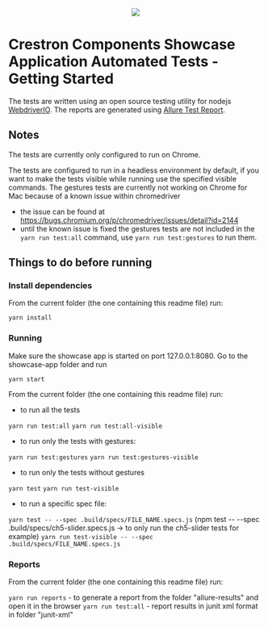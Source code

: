 <p align="center">
  <img src="https://kenticoprod.azureedge.net/kenticoblob/crestron/media/crestron/generalsiteimages/crestron-logo.png">
</p>
 
#  Crestron Components Showcase Application Automated Tests - Getting Started

The tests are written using an open source testing utility for nodejs [WebdriverIO](http://webdriver.io/).
The reports are generated using [Allure Test Report](http://allure.qatools.ru/).

## Notes

The tests are currently only configured to run on Chrome.

The tests are configured to run in a headless environment by default, if you want to make the tests visible while running use the specified visible commands.
The gestures tests are currently not working on Chrome for Mac because of a known issue within chromedriver

- the issue can be found at <https://bugs.chromium.org/p/chromedriver/issues/detail?id=2144>
- until the known issue is fixed the gestures tests are not included in the ```yarn run test:all``` command, use ```yarn run test:gestures``` to run them.

## Things to do before running

### Install dependencies

From the current folder (the one containing this readme file) run:

```yarn install```

### Running

Make sure the showcase app is started on port 127.0.0.1:8080. Go to the showcase-app folder and run

```yarn start```

From the current folder (the one containing this readme file) run:

- to run all the tests

```yarn run test:all```
```yarn run test:all-visible``` 


- to run only the tests with gestures:

```yarn run test:gestures```
```yarn run test:gestures-visible```

- to run only the tests without gestures

```yarn test```
```yarn run test-visible``` 

- to run a specific spec file:

```yarn test -- --spec .build/specs/FILE_NAME.specs.js``` 
    (npm test -- --spec .build/specs/ch5-slider.specs.js -> to only run the ch5-slider tests for example)
```yarn run test-visible -- --spec .build/specs/FILE_NAME.specs.js```
    
### Reports

From the current folder (the one containing this readme file) run:

```yarn run reports``` - to generate a report from the folder "allure-results" and open it in the browser
```yarn run test:all``` - report results in junit xml format in folder "junit-xml" 

